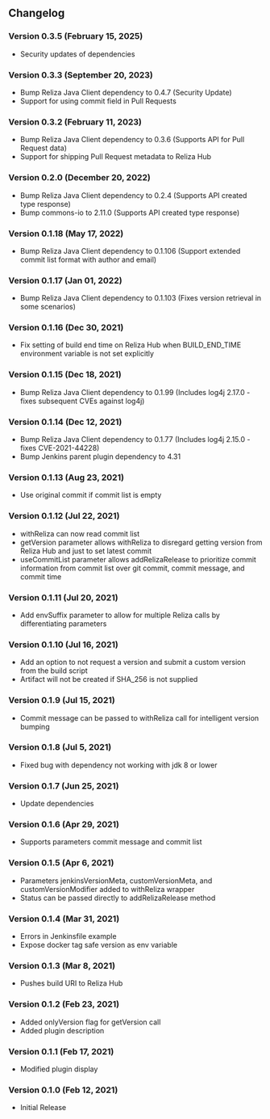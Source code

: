 ## Changelog

### Version 0.3.5 (February 15, 2025)

-   Security updates of dependencies

### Version 0.3.3 (September 20, 2023)

-   Bump Reliza Java Client dependency to 0.4.7 (Security Update)
-   Support for using commit field in Pull Requests

### Version 0.3.2 (February 11, 2023)

-   Bump Reliza Java Client dependency to 0.3.6 (Supports API for Pull Request data)
-   Support for shipping Pull Request metadata to Reliza Hub

### Version 0.2.0 (December 20, 2022)

-   Bump Reliza Java Client dependency to 0.2.4 (Supports API created type response)
-   Bump commons-io to 2.11.0 (Supports API created type response)

### Version 0.1.18 (May 17, 2022)

-   Bump Reliza Java Client dependency to 0.1.106 (Support extended commit list format with author and email)

### Version 0.1.17 (Jan 01, 2022)

-   Bump Reliza Java Client dependency to 0.1.103 (Fixes version retrieval in some scenarios)

### Version 0.1.16 (Dec 30, 2021)

-   Fix setting of build end time on Reliza Hub when BUILD_END_TIME environment variable is not set explicitly

### Version 0.1.15 (Dec 18, 2021)

-   Bump Reliza Java Client dependency to 0.1.99 (Includes log4j 2.17.0  - fixes subsequent CVEs against log4j)

### Version 0.1.14 (Dec 12, 2021)

-   Bump Reliza Java Client dependency to 0.1.77 (Includes log4j 2.15.0  - fixes CVE-2021-44228)
-   Bump Jenkins parent plugin dependency to 4.31

### Version 0.1.13 (Aug 23, 2021)

-   Use original commit if commit list is empty

### Version 0.1.12 (Jul 22, 2021)

-   withReliza can now read commit list
-   getVersion parameter allows withReliza to disregard getting version from Reliza Hub and just to set latest commit
-   useCommitList parameter allows addRelizaRelease to prioritize commit information from commit list over git commit, commit message, and commit time

### Version 0.1.11 (Jul 20, 2021)

-   Add envSuffix parameter to allow for multiple Reliza calls by differentiating parameters

### Version 0.1.10 (Jul 16, 2021)

-   Add an option to not request a version and submit a custom version from the build script
-   Artifact will not be created if SHA_256 is not supplied

### Version 0.1.9 (Jul 15, 2021)

-   Commit message can be passed to withReliza call for intelligent version bumping

### Version 0.1.8 (Jul 5, 2021)

-   Fixed bug with dependency not working with jdk 8 or lower

### Version 0.1.7 (Jun 25, 2021)

-   Update dependencies

### Version 0.1.6 (Apr 29, 2021)

-   Supports parameters commit message and commit list

### Version 0.1.5 (Apr 6, 2021)
-   Parameters jenkinsVersionMeta, customVersionMeta, and customVersionModifier added to withReliza wrapper
-   Status can be passed directly to addRelizaRelease method

### Version 0.1.4 (Mar 31, 2021)
-   Errors in Jenkinsfile example
-   Expose docker tag safe version as env variable

### Version 0.1.3 (Mar 8, 2021)

-   Pushes build URI to Reliza Hub

### Version 0.1.2 (Feb 23, 2021)

-   Added onlyVersion flag for getVersion call
-   Added plugin description

### Version 0.1.1 (Feb 17, 2021)

-   Modified plugin display 

### Version 0.1.0 (Feb 12, 2021)

-   Initial Release
